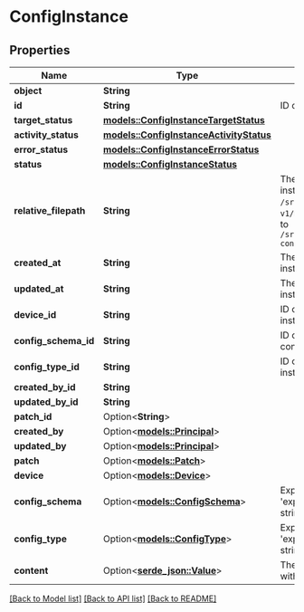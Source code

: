 # ConfigInstance

## Properties

Name | Type | Description | Notes
------------ | ------------- | ------------- | -------------
**object** | **String** |  | 
**id** | **String** | ID of the config instance | 
**target_status** | [**models::ConfigInstanceTargetStatus**](ConfigInstanceTargetStatus.md) |  | 
**activity_status** | [**models::ConfigInstanceActivityStatus**](ConfigInstanceActivityStatus.md) |  | 
**error_status** | [**models::ConfigInstanceErrorStatus**](ConfigInstanceErrorStatus.md) |  | 
**status** | [**models::ConfigInstanceStatus**](ConfigInstanceStatus.md) |  | 
**relative_filepath** | **String** | The file path to deploy the config instance relative to `/srv/miru/config_instances`. `v1/motion-control.json` would deploy to `/srv/miru/config_instances/v1/motion-control.json` | 
**created_at** | **String** | The timestamp of when the config instance was created | 
**updated_at** | **String** | The timestamp of when the config instance was last updated | 
**device_id** | **String** | ID of the device which the config instance is deployed to | 
**config_schema_id** | **String** | ID of the config schema which the config instance must adhere to | 
**config_type_id** | **String** | ID of the config type which the config instance (and its schema) is a part of | 
**created_by_id** | **String** |  | 
**updated_by_id** | **String** |  | 
**patch_id** | Option<**String**> |  | 
**created_by** | Option<[**models::Principal**](Principal.md)> |  | 
**updated_by** | Option<[**models::Principal**](Principal.md)> |  | 
**patch** | Option<[**models::Patch**](Patch.md)> |  | 
**device** | Option<[**models::Device**](Device.md)> |  | 
**config_schema** | Option<[**models::ConfigSchema**](ConfigSchema.md)> | Expand the config schema using 'expand[]=config_schema' in the query string | 
**config_type** | Option<[**models::ConfigType**](ConfigType.md)> | Expand the config type using 'expand[]=config_type' in the query string | 
**content** | Option<[**serde_json::Value**](.md)> | The configuration values associated with the config instance | 

[[Back to Model list]](../README.md#documentation-for-models) [[Back to API list]](../README.md#documentation-for-api-endpoints) [[Back to README]](../README.md)


